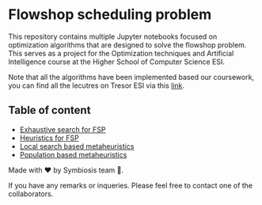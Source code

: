 # Flowshop scheduling problem

This repository contains multiple Jupyter notebooks focused on optimization algorithms that are designed to solve the flowshop problem. This serves as a project for the Optimization techniques and Artificial Intelligence course at the Higher School of Computer Science ESI.

Note that all the algorithms have been implemented based our coursework, you can find all the lecutres on Tresor ESI via this [link](https://drive.google.com/drive/folders/1RyTrSUDc49CV-7s_mXEIWBqdLzSNkcy7).

## Table of content 
- [Exhaustive search for FSP](https://github.com/adimidania/flowshop/blob/main/Notebooks/Exact%20methods.ipynb)
- [Heuristics for FSP](https://github.com/adimidania/flowshop/blob/main/Notebooks/Heuristics.ipynb)
- [Local search based metaheuristics](https://github.com/adimidania/flowshop/blob/main/Notebooks/Local%20search%20based%20metaheuristics.ipynb)
- [Population based metaheuristics](https://github.com/adimidania/flowshop/blob/main/Notebooks/Population-based%20metaheuristics.ipynb)

Made with ❤️ by Symbiosis team 🐝.

If you have any remarks or inqueries. Please feel free to contact one of the collaborators.